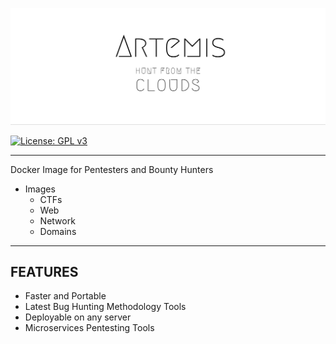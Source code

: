 ![artemis](./img/artemis.png)



[![License: GPL v3](https://img.shields.io/badge/License-GPLv3-blue.svg)](https://www.gnu.org/licenses/gpl-3.0)

******

Docker Image for Pentesters and Bounty Hunters

- Images 
  - CTFs
  - Web 
  - Network 
  - Domains



**************
## FEATURES 

- Faster and Portable
- Latest Bug Hunting Methodology Tools
- Deployable on any  server
- Microservices Pentesting Tools
